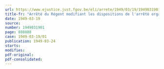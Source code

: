 ```yaml
---
url: https://www.ejustice.just.fgov.be/eli/arrete/1949/03/19/1949031901/justel
title-fr: "Arrêté du Régent modifiant les dispositions de l'arrêté organique du Fonds provisoire de Soutien des chômeurs involontaires"
date: 1949-03-19
source:
number: 1949031901
page: 888888
case: 1949-03-19/01
publication: 1949-03-24
starts:
modifies:
pdf-original:
pdf-consolidated:
---
```


